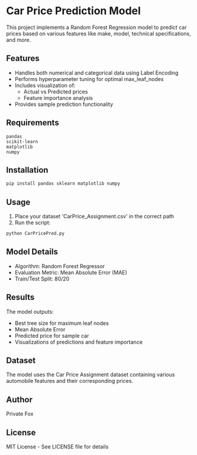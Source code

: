 
# Car Price Prediction Model

This project implements a Random Forest Regression model to predict car prices based on various features like make, model, technical specifications, and more.

## Features
- Handles both numerical and categorical data using Label Encoding
- Performs hyperparameter tuning for optimal max_leaf_nodes
- Includes visualization of:
  - Actual vs Predicted prices
  - Feature importance analysis
- Provides sample prediction functionality

## Requirements
```
pandas
scikit-learn
matplotlib
numpy
```

## Installation
```bash
pip install pandas sklearn matplotlib numpy
```

## Usage
1. Place your dataset 'CarPrice_Assignment.csv' in the correct path
2. Run the script:
```bash
python CarPricePred.py
```

## Model Details
- Algorithm: Random Forest Regressor
- Evaluation Metric: Mean Absolute Error (MAE)
- Train/Test Split: 80/20

## Results
The model outputs:
- Best tree size for maximum leaf nodes
- Mean Absolute Error
- Predicted price for sample car
- Visualizations of predictions and feature importance

## Dataset
The model uses the Car Price Assignment dataset containing various automobile features and their corresponding prices.

## Author
Private Fox

## License
MIT License - See LICENSE file for details
